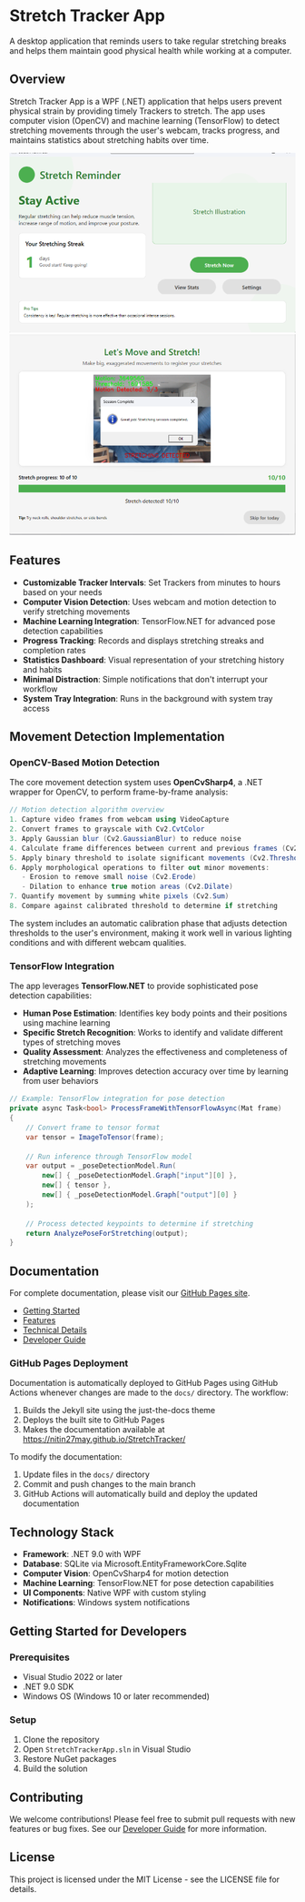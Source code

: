 # Stretch Tracker App

A desktop application that reminds users to take regular stretching breaks and helps them maintain good physical health while working at a computer.

## Overview

Stretch Tracker App is a WPF (.NET) application that helps users prevent physical strain by providing timely Trackers to stretch. The app uses computer vision (OpenCV) and machine learning (TensorFlow) to detect stretching movements through the user's webcam, tracks progress, and maintains statistics about stretching habits over time.

![App Launch](docs/screenshots/main-window.png)
![Stretch Detection](docs/screenshots/stretchdetectionandprogress.png)

## Features

- **Customizable Tracker Intervals**: Set Trackers from minutes to hours based on your needs
- **Computer Vision Detection**: Uses webcam and motion detection to verify stretching movements
- **Machine Learning Integration**: TensorFlow.NET for advanced pose detection capabilities
- **Progress Tracking**: Records and displays stretching streaks and completion rates
- **Statistics Dashboard**: Visual representation of your stretching history and habits
- **Minimal Distraction**: Simple notifications that don't interrupt your workflow
- **System Tray Integration**: Runs in the background with system tray access

## Movement Detection Implementation

### OpenCV-Based Motion Detection

The core movement detection system uses **OpenCvSharp4**, a .NET wrapper for OpenCV, to perform frame-by-frame analysis:

```csharp
// Motion detection algorithm overview
1. Capture video frames from webcam using VideoCapture
2. Convert frames to grayscale with Cv2.CvtColor
3. Apply Gaussian blur (Cv2.GaussianBlur) to reduce noise
4. Calculate frame differences between current and previous frames (Cv2.Absdiff)
5. Apply binary threshold to isolate significant movements (Cv2.Threshold)
6. Apply morphological operations to filter out minor movements:
   - Erosion to remove small noise (Cv2.Erode)
   - Dilation to enhance true motion areas (Cv2.Dilate)
7. Quantify movement by summing white pixels (Cv2.Sum)
8. Compare against calibrated threshold to determine if stretching
```

The system includes an automatic calibration phase that adjusts detection thresholds to the user's environment, making it work well in various lighting conditions and with different webcam qualities.

### TensorFlow Integration

The app leverages **TensorFlow.NET** to provide sophisticated pose detection capabilities:

- **Human Pose Estimation**: Identifies key body points and their positions using machine learning
- **Specific Stretch Recognition**: Works to identify and validate different types of stretching moves
- **Quality Assessment**: Analyzes the effectiveness and completeness of stretching movements
- **Adaptive Learning**: Improves detection accuracy over time by learning from user behaviors

```csharp
// Example: TensorFlow integration for pose detection
private async Task<bool> ProcessFrameWithTensorFlowAsync(Mat frame)
{
    // Convert frame to tensor format
    var tensor = ImageToTensor(frame);
    
    // Run inference through TensorFlow model
    var output = _poseDetectionModel.Run(
        new[] { _poseDetectionModel.Graph["input"][0] },
        new[] { tensor },
        new[] { _poseDetectionModel.Graph["output"][0] }
    );
    
    // Process detected keypoints to determine if stretching
    return AnalyzePoseForStretching(output);
}
```

## Documentation

For complete documentation, please visit our [GitHub Pages site](https://nitin27may.github.io/StretchTracker/).

- [Getting Started](https://nitin27may.github.io/StretchTracker/getting-started)
- [Features](https://nitin27may.github.io/StretchTracker/features)
- [Technical Details](https://nitin27may.github.io/StretchTracker/technical-details)
- [Developer Guide](https://nitin27may.github.io/StretchTracker/developers)

### GitHub Pages Deployment

Documentation is automatically deployed to GitHub Pages using GitHub Actions whenever changes are made to the `docs/` directory. The workflow:

1. Builds the Jekyll site using the just-the-docs theme
2. Deploys the built site to GitHub Pages
3. Makes the documentation available at https://nitin27may.github.io/StretchTracker/

To modify the documentation:
1. Update files in the `docs/` directory
2. Commit and push changes to the main branch
3. GitHub Actions will automatically build and deploy the updated documentation

## Technology Stack

- **Framework**: .NET 9.0 with WPF
- **Database**: SQLite via Microsoft.EntityFrameworkCore.Sqlite
- **Computer Vision**: OpenCvSharp4 for motion detection
- **Machine Learning**: TensorFlow.NET for pose detection capabilities
- **UI Components**: Native WPF with custom styling
- **Notifications**: Windows system notifications

## Getting Started for Developers

### Prerequisites

- Visual Studio 2022 or later
- .NET 9.0 SDK
- Windows OS (Windows 10 or later recommended)

### Setup

1. Clone the repository
2. Open `StretchTrackerApp.sln` in Visual Studio
3. Restore NuGet packages
4. Build the solution

## Contributing

We welcome contributions! Please feel free to submit pull requests with new features or bug fixes. See our [Developer Guide](https://nitin27may.github.io/StretchTracker/developers) for more information.

## License

This project is licensed under the MIT License - see the LICENSE file for details.